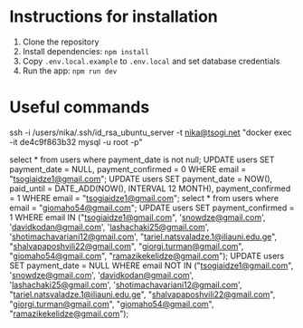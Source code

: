 # Instructions for installation
1. Clone the repository
2. Install dependencies: `npm install`
4. Copy `.env.local.example` to `.env.local` and set database credentials 
5. Run the app: `npm run dev`

# Useful commands
ssh -i /users/nika/.ssh/id_rsa_ubuntu_server -t nika@tsogi.net "docker exec -it de4c9f863b32 mysql -u root -p"

select * from users where payment_date is not null;
UPDATE users SET payment_date = NULL, payment_confirmed = 0 WHERE email = "tsogiaidze1@gmail.com";
UPDATE users SET payment_date = NOW(), paid_until = DATE_ADD(NOW(), INTERVAL 12 MONTH), payment_confirmed = 1 WHERE email = "tsogiaidze1@gmail.com";
select * from users where email = "giomaho54@gmail.com";
UPDATE users SET payment_confirmed = 1 WHERE email IN ("tsogiaidze1@gmail.com", 'snowdze@gmail.com', 'davidkodan@gmail.com', 'lashachaki25@gmail.com', 'shotimachavariani12@gmail.com', "tariel.natsvaladze.1@iliauni.edu.ge", "shalvapaposhvili22@gmail.com", "giorgi.turman@gmail.com", "giomaho54@gmail.com", "ramazikekelidze@gmail.com");
UPDATE users SET payment_date = NULL WHERE email NOT IN ("tsogiaidze1@gmail.com", 'snowdze@gmail.com', 'davidkodan@gmail.com', 'lashachaki25@gmail.com', 'shotimachavariani12@gmail.com', "tariel.natsvaladze.1@iliauni.edu.ge", "shalvapaposhvili22@gmail.com", "giorgi.turman@gmail.com", "giomaho54@gmail.com", "ramazikekelidze@gmail.com");
